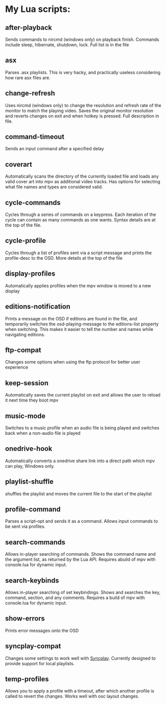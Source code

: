 # My Lua scripts:

## after-playback
Sends commands to nircmd (windows only) on playback finish. Commands include sleep, hibernate, shutdown, lock. Full list is in the file

## asx
Parses .asx playlists. This is very hacky, and practically useless considering how rare asx files are.

## change-refresh

Uses nircmd (windows only) to change the resolution and refresh rate of the monitor to match the playing video.
Saves the original monitor resolution and reverts changes on exit and when hotkey is pressed.
Full description in file.

## command-timeout
Sends an input command after a specified delay

## coverart
Automatically scans the directory of the currently loaded file and loads any valid cover art into mpv as additional video tracks.
Has options for selecting what file names and types are considered valid.

## cycle-commands
Cycles through a series of commands on a keypress. Each iteration of the cycle can contain as many commands as one wants. Syntax details are at the top of the file.

## cycle-profile
Cycles through a list of profiles sent via a script message and prints the profile-desc to the OSD. More details at the top of the file

## display-profiles
Automatically applies profiles when the mpv window is moved to a new display

## editions-notification
Prints a message on the OSD if editions are found in the file, and temporarily switches the osd-playing-message to the editions-list property when switching. This makes it easier to tell the number and names while navigating editions.

## ftp-compat
Changes some options when using the ftp protocol for better user experience

## keep-session
Automatically saves the current playlist on exit and allows the user to reload it next time they boot mpv

## music-mode
Switches to a music profile when an audio file is being played and switches back when a non-audio file is played

## onedrive-hook
Automatically converts a onedrive share link into a direct path which mpv can play, Windows only.

## playlist-shuffle
shuffles the playlist and moves the current file to the start of the playlist

## profile-command
Parses a script-opt and sends it as a command. Allows input commands to be sent via profiles.

## search-commands
Allows in-player searching of commands. Shows the command name and the argument list, as returned by the Lua API. Requires abuild of mpv with console.lua for dynamic input.

## search-keybinds
Allows in-player searching of set keybindings. Shows and searches the key, command, section, and any comments. Requires a build of mpv with console.lua for dynamic input.

## show-errors
Prints error messages onto the OSD

## syncplay-compat
Changes some settings to work well with [Syncplay](https://syncplay.pl/). Currently designed to provide support for local playlists.

## temp-profiles
Allows you to apply a profile with a timeout, after which another profile is called to revert the changes. Works well with osc layout changes.
